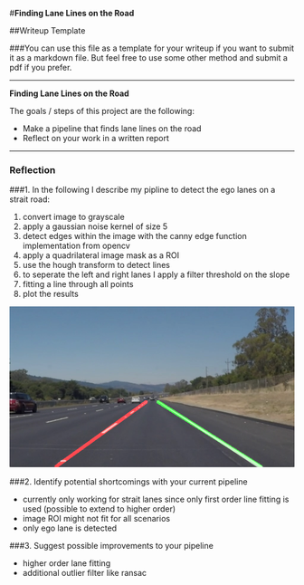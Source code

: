 #**Finding Lane Lines on the Road** 

##Writeup Template

###You can use this file as a template for your writeup if you want to submit it as a markdown file. But feel free to use some other method and submit a pdf if you prefer.

---

**Finding Lane Lines on the Road**

The goals / steps of this project are the following:
* Make a pipeline that finds lane lines on the road
* Reflect on your work in a written report


[//]: # (Image References)

[image1]: ./examples/grayscale.jpg "Grayscale"
[image2]: ./result.jpg "Result"
---

### Reflection

###1. In the following I describe my pipline to detect the ego lanes on a strait road:

1. convert image to grayscale
2. apply a gaussian noise kernel of size 5
3. detect edges within the image with the canny edge function implementation from opencv
4. apply a quadrilateral image mask as a ROI
5. use the hough transform to detect lines
6. to seperate the left and right lanes I apply a filter threshold on the slope
7. fitting a line through all points
8. plot the results

![alt text][image2]




###2. Identify potential shortcomings with your current pipeline

* currently only working for strait lanes since only first order line fitting is used (possible to extend to higher order)
* image ROI might not fit for all scenarios
* only ego lane is detected


###3. Suggest possible improvements to your pipeline

 * higher order lane fitting
 * additional outlier filter like ransac

